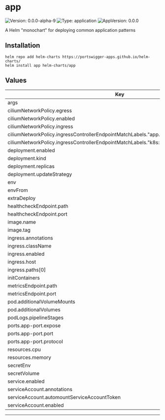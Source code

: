 # app

![Version: 0.0.0-alpha-9](https://img.shields.io/badge/Version-0.0.0--alpha--9-informational?style=flat-square) ![Type: application](https://img.shields.io/badge/Type-application-informational?style=flat-square) ![AppVersion: 0.0.0](https://img.shields.io/badge/AppVersion-0.0.0-informational?style=flat-square)

A Helm "monochart" for deploying common application patterns

## Installation
```
helm repo add helm-charts https://portswigger-apps.github.io/helm-charts/
helm install app helm-charts/app
```

## Values

| Key | Type | Default | Description |
|-----|------|---------|-------------|
| args | list | `[]` |  |
| ciliumNetworkPolicy.egress | list | `[]` |  |
| ciliumNetworkPolicy.enabled | bool | `false` |  |
| ciliumNetworkPolicy.ingress | list | `[]` |  |
| ciliumNetworkPolicy.ingressControllerEndpointMatchLabels."app.kubernetes.io/name" | string | `"nginx"` |  |
| ciliumNetworkPolicy.ingressControllerEndpointMatchLabels."k8s:io.kubernetes.pod.namespace" | string | `"ingress"` |  |
| deployment.enabled | bool | `true` |  |
| deployment.kind | string | `"Deployment"` |  |
| deployment.replicas | int | `1` |  |
| deployment.updateStrategy | string | `nil` |  |
| env | object | `{}` |  |
| envFrom | list | `[]` |  |
| extraDeploy | list | `[]` |  |
| healthcheckEndpoint.path | string | `"/health"` |  |
| healthcheckEndpoint.port | string | `"app-port"` |  |
| image.name | string | `"public.ecr.aws/nginx/nginx"` |  |
| image.tag | string | `"alpine"` |  |
| ingress.annotations | object | `{}` |  |
| ingress.className | string | `""` |  |
| ingress.enabled | bool | `false` |  |
| ingress.host | string | `""` |  |
| ingress.paths[0] | string | `"/"` |  |
| initContainers | list | `[]` |  |
| metricsEndpoint.path | string | `"/metrics"` |  |
| metricsEndpoint.port | string | `"app-port"` |  |
| pod.additionalVolumeMounts | list | `[]` |  |
| pod.additionalVolumes | list | `[]` |  |
| podLogs.pipelineStages | list | `[]` |  |
| ports.app-port.expose | bool | `true` |  |
| ports.app-port.port | int | `8080` |  |
| ports.app-port.protocol | string | `"TCP"` |  |
| resources.cpu | string | `"100m"` |  |
| resources.memory | string | `"64Mi"` |  |
| secretEnv | object | `{}` |  |
| secretVolume | object | `{}` |  |
| service.enabled | bool | `true` |  |
| serviceAccount.annotations | object | `{}` |  |
| serviceAccount.automountServiceAccountToken | bool | `false` |  |
| serviceAccount.enabled | bool | `true` |  |

---
